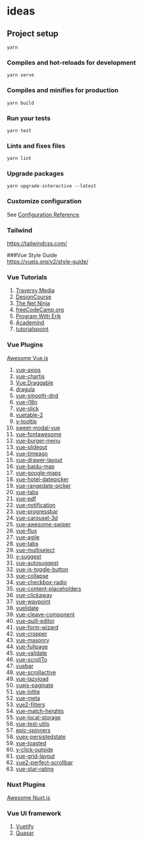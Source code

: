 # ideas

## Project setup
```
yarn
```

### Compiles and hot-reloads for development
```
yarn serve
```

### Compiles and minifies for production
```
yarn build
```

### Run your tests
```
yarn test
```

### Lints and fixes files
```
yarn lint
```

### Upgrade packages
```
yarn upgrade-interactive --latest
```

### Customize configuration
See [Configuration Reference](https://cli.vuejs.org/config/).

### Tailwind  
https://tailwindcss.com/

###Vue Style Guide  
https://vuejs.org/v2/style-guide/

### Vue Tutorials
1. [Traversy Media](https://www.youtube.com/user/TechGuyWeb)
2. [DesignCourse](https://www.youtube.com/user/DesignCourse)
3. [The Net Ninja](https://www.youtube.com/channel/UCW5YeuERMmlnqo4oq8vwUpg)
4. [freeCodeCamp.org](https://www.youtube.com/channel/UC8butISFwT-Wl7EV0hUK0BQ)
5. [Program With Erik](https://www.youtube.com/channel/UCshZ3rdoCLjDYuTR_RBubzw)
6. [Academind](https://www.youtube.com/channel/UCSJbGtTlrDami-tDGPUV9-w)
7. [tutorialspoint](https://www.tutorialspoint.com/vuejs/)

### Vue Plugins
   [Awesome Vue.js](https://github.com/vuejs/awesome-vue)
1. [vue-axios](https://github.com/imcvampire/vue-axios)
2. [vue-chartjs](https://github.com/apertureless/vue-chartjs)
3. [Vue.Draggable](https://github.com/SortableJS/Vue.Draggable)
4. [dragula](https://github.com/bevacqua/dragula)
5. [vue-smooth-dnd](https://github.com/kutlugsahin/vue-smooth-dnd)
6. [vue-i18n](https://github.com/kazupon/vue-i18n)
7. [vue-slick](https://github.com/staskjs/vue-slick)
8. [vuetable-2](https://github.com/ratiw/vuetable-2)
9. [v-tooltip](https://github.com/Akryum/v-tooltip)
10. [sweet-modal-vue](https://github.com/adeptoas/sweet-modal-vue)
11. [vue-fontawesome](https://github.com/FortAwesome/vue-fontawesome)
12. [vue-burger-menu](https://github.com/mbj36/vue-burger-menu)
13. [vue-slideout](https://github.com/vouill/vue-slideout)
14. [vue-timeago](https://github.com/egoist/vue-timeago)
15. [vue-drawer-layout](https://github.com/hjl19911127/vue-drawer-layout)
16. [vue-baidu-map](https://github.com/Dafrok/vue-baidu-map)
17. [vue-google-maps](https://github.com/xkjyeah/vue-google-maps)
18. [vue-hotel-datepicker](https://github.com/krystalcampioni/vue-hotel-datepicker)
19. [vue-rangedate-picker](https://github.com/bliblidotcom/vue-rangedate-picker)
20. [vue-tabs](https://github.com/cristijora/vue-tabs)
21. [vue-pdf](https://github.com/FranckFreiburger/vue-pdf)
22. [vue-notification](https://github.com/euvl/vue-notification)
23. [vue-progressbar](https://github.com/hilongjw/vue-progressbar)
24. [vue-carousel-3d](https://github.com/wlada/vue-carousel-3d)
25. [vue-awesome-swiper](https://github.com/surmon-china/vue-awesome-swiper)
26. [vue-flux](https://github.com/deulos/vue-flux)
27. [vue-agile](https://github.com/lukaszflorczak/vue-agile)
28. [vue-tabs](https://github.com/cristijora/vue-tabs)
29. [vue-multiselect](https://github.com/shentao/vue-multiselect)
30. [v-suggest](https://github.com/TerryZ/v-suggest)
31. [vue-autosuggest](https://github.com/Educents/vue-autosuggest)
32. [vue-js-toggle-button](https://github.com/euvl/vue-js-toggle-button)
33. [vue-collapse](https://github.com/roszpun/vue-collapse/)
34. [vue-checkbox-radio](https://github.com/mariomka/vue-checkbox-radio)
35. [vue-content-placeholders](https://github.com/michalsnik/vue-content-placeholders)
36. [vue-clickaway](https://github.com/simplesmiler/vue-clickaway)
37. [vue-waypoint](https://github.com/scaccogatto/vue-waypoint)
38. [vuelidate](https://github.com/monterail/vuelidate)
39. [vue-cleave-component](https://github.com/ankurk91/vue-cleave-component)
40. [vue-quill-editor](https://github.com/surmon-china/vue-quill-editor)
41. [vue-form-wizard](https://github.com/BinarCode/vue-form-wizard)
42. [vue-cropper](https://github.com/xyxiao001/vue-cropper/)
43. [vue-masonry](https://github.com/shershen08/vue-masonry)
44. [vue-fullpage](https://github.com/alvarotrigo/vue-fullpage.js)
45. [vue-validate](https://github.com/baianat/vee-validate)
46. [vue-scrollTo](https://github.com/rigor789/vue-scrollTo)
47. [vuebar](https://github.com/DominikSerafin/vuebar)
48. [vue-scrollactive](https://github.com/eddiemf/vue-scrollactive)
49. [vue-lazyload](https://github.com/hilongjw/vue-lazyload)
50. [vuejs-paginate](https://github.com/lokyoung/vuejs-paginate)
51. [vue-lottie](https://github.com/chenqingspring/vue-lottie)
52. [vue-meta](https://github.com/declandewet/vue-meta)
53. [vue2-filters](https://github.com/freearhey/vue2-filters)
54. [vue-match-heights](https://github.com/samturrell/vue-match-heights)
55. [vue-local-storage](https://github.com/pinguinjkeke/vue-local-storage)
56. [vue-test-utils](https://github.com/vuejs/vue-test-utils)
57. [epic-spinners](https://github.com/epicmaxco/epic-spinners)
58. [vuex-persistedstate](https://github.com/robinvdvleuten/vuex-persistedstate)
59. [vue-toasted](https://github.com/shakee93/vue-toasted)
60. [v-click-outside](https://github.com/ndelvalle/v-click-outside)
61. [vue-grid-layout](https://github.com/jbaysolutions/vue-grid-layout)
62. [vue2-perfect-scrollbar](https://github.com/mercs600/vue2-perfect-scrollbar)
63. [vue-star-rating](https://github.com/craigh411/vue-star-rating)

### Nuxt Plugins
   [Awesome Nuxt.js](https://github.com/nuxt-community/awesome-nuxt)

### Vue UI framework
1. [Vuetify](https://vuetifyjs.com/en/)
2. [Quasar](http://quasar-framework.org/)
